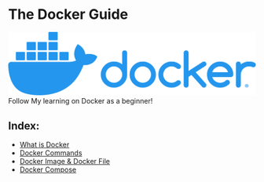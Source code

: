 # The Docker Guide

![image](https://github.com/Ayushmanglani/Docker/blob/master/docker.png)
Follow My learning on Docker as a beginner!

## Index:
 - [What is Docker](https://github.com/Ayushmanglani/Docker/tree/master/Introduction)
 - [Docker Commands](https://github.com/Ayushmanglani/Docker/tree/master/DockerCommands)
 - [Docker Image & Docker File](https://github.com/Ayushmanglani/Docker/tree/master/DockerImages)
 - [Docker Compose]()
